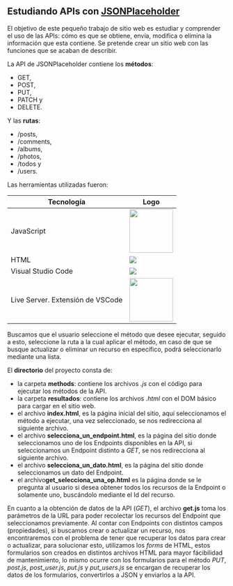 ## Estudiando APIs con [JSONPlaceholder](https://jsonplaceholder.typicode.com/)


El objetivo de este pequeño trabajo de sitio web es estudiar y comprender el uso de las APIs: cómo es que se obtiene, envía, modifica o elimina la información que esta contiene. Se pretende crear un sitio web con las funciones que se acaban de describir.


La API de JSONPlaceholder contiene los **métodos**:
 - GET,
 - POST,
 - PUT,
 - PATCH y
 - DELETE.


Y las **rutas**:
 - /posts,
 - /comments,
 - /albums,
 - /photos,
 - /todos y
 - /users.


Las herramientas utilizadas fueron:

|Tecnología|Logo|
|--|--|
|JavaScript|<img src="https://www.sparklabs.com.mx/wagner/wp-content/uploads/2019/09/javascript@3x.png" width="100px"></img>|
|HTML|<img src="https://upload.wikimedia.org/wikipedia/commons/thumb/6/61/HTML5_logo_and_wordmark.svg/100px-HTML5_logo_and_wordmark.svg.png"></img>|
|Visual Studio Code|<img src="https://upload.wikimedia.org/wikipedia/commons/thumb/9/9a/Visual_Studio_Code_1.35_icon.svg/90px-Visual_Studio_Code_1.35_icon.svg.png"></img>|
|Live Server. Extensión de VSCode|<img src="https://i.pinimg.com/originals/a8/b0/52/a8b05283f8049173e74ca810b56d5c81.png" width="100px"></img>|


Buscamos que el usuario seleccione el método que desee ejecutar, seguido a esto, seleccione la ruta a la cual aplicar el método, en caso de que se busque actualizar o eliminar un recurso en específico, podrá seleccionarlo mediante una lista.


El **directorio** del proyecto consta de:
- la carpeta **methods**: contiene los archivos *.js* con el código para ejecutar los métodos de la API.
- la carpeta **resultados**: contiene los archivos *.html* con el DOM básico para cargar en el sitio web.
- el archivo **index.html**, es la página inicial del sitio, aquí seleccionamos el método a ejecutar, una vez seleccionado, se nos redirecciona al siguiente archivo.
- el archivo **selecciona_un_endpoint.html**, es la página del sitio donde seleccionamos uno de los Endpoints disponibles en la API, si seleccionamos un Endpoint distinto a *GET*, se nos redirecciona al siguiente archivo.
- el archivo **selecciona_un_dato.html**, es la página del sitio donde seleccionamos un dato del Endpoint.
- el archivo**get_selecciona_una_op.html** es la página donde se le pregunta al usuario si desea obtener todos los recursos de la Endpoint o solamente uno, buscándolo mediante el Id del recurso.

En cuanto a la obtención de datos de la API (*GET*), el archivo **get.js** toma los parámetros de la URL para poder recolectar los recursos del Endpoint que seleccionamos previamente. Al contar con Endpoints con distintos campos (propiedades), si buscamos crear o actualizar un recurso, nos encontraremos con el problema de tener que recuperar los datos para crear o actualizar, para solucionar esto, utilizamos los *forms* de HTML, estos formularios son creados en distintos archivos HTML para mayor fácibilidad de mantenimiento, lo mismo ocurre con los formularios para el método *PUT*, *post.js*, *post_user.js*, *put.js* y *put_users.js* se encargan de recuperar los datos de los formularios, convertirlos a JSON y enviarlos a la API.
